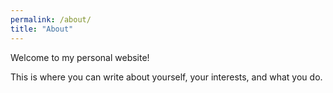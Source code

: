 ```yaml
---
permalink: /about/
title: "About"
---
```


Welcome to my personal website! 

This is where you can write about yourself, your interests, and what you do.
